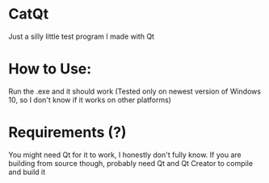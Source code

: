 # CatQt
 Just a silly little test program I made with Qt

# How to Use:
 Run the .exe and it should work 
 (Tested only on newest version of Windows 10, so I don't know if it works on other platforms)

# Requirements (?)
 You might need Qt for it to work, I honestly don't fully know. If you are building from source though, probably need Qt and Qt Creator to compile and build it

